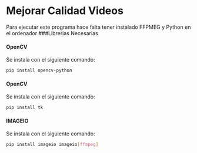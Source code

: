# Mejorar Calidad Videos
Para ejecutar este programa hace falta tener instalado FFPMEG y Python en el ordenador
###Librerias Necesarias
#### OpenCV
Se instala con el siguiente comando:
```bash
pip install opencv-python
```
#### OpenCV
Se instala con el siguiente comando:
```bash
pip install tk
```
#### IMAGEIO
Se instala con el siguiente comando:
```bash
pip install imageio imageio[ffmpeg]
```
